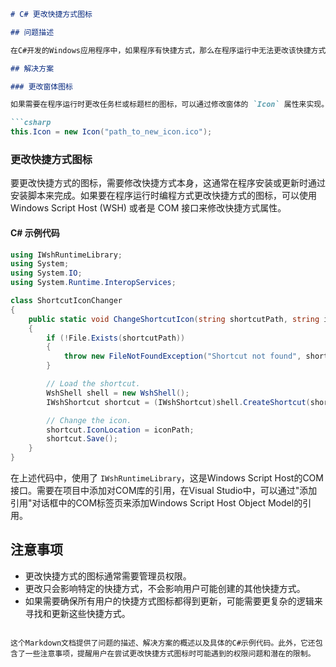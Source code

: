 ```markdown
# C# 更改快捷方式图标

## 问题描述

在C#开发的Windows应用程序中，如果程序有快捷方式，那么在程序运行中无法更改该快捷方式的图标。快捷方式的图标是在创建快捷方式时指定的，并且当通过快捷方式启动程序时，操作系统会使用快捷方式的图标而不是程序本身的图标。

## 解决方案

### 更改窗体图标

如果需要在程序运行时更改任务栏或标题栏的图标，可以通过修改窗体的 `Icon` 属性来实现。例如：

```csharp
this.Icon = new Icon("path_to_new_icon.ico");
```

### 更改快捷方式图标

要更改快捷方式的图标，需要修改快捷方式本身，这通常在程序安装或更新时通过安装脚本来完成。如果要在程序运行时编程方式更改快捷方式的图标，可以使用Windows Script Host (WSH) 或者是 COM 接口来修改快捷方式属性。

#### C# 示例代码

```csharp
using IWshRuntimeLibrary;
using System;
using System.IO;
using System.Runtime.InteropServices;

class ShortcutIconChanger
{
    public static void ChangeShortcutIcon(string shortcutPath, string iconPath)
    {
        if (!File.Exists(shortcutPath))
        {
            throw new FileNotFoundException("Shortcut not found", shortcutPath);
        }

        // Load the shortcut.
        WshShell shell = new WshShell();
        IWshShortcut shortcut = (IWshShortcut)shell.CreateShortcut(shortcutPath);

        // Change the icon.
        shortcut.IconLocation = iconPath;
        shortcut.Save();
    }
}
```

在上述代码中，使用了 `IWshRuntimeLibrary`，这是Windows Script Host的COM接口。需要在项目中添加对COM库的引用，在Visual Studio中，可以通过"添加引用"对话框中的COM标签页来添加Windows Script Host Object Model的引用。

## 注意事项

- 更改快捷方式的图标通常需要管理员权限。
- 更改只会影响特定的快捷方式，不会影响用户可能创建的其他快捷方式。
- 如果需要确保所有用户的快捷方式图标都得到更新，可能需要更复杂的逻辑来寻找和更新这些快捷方式。

```

这个Markdown文档提供了问题的描述、解决方案的概述以及具体的C#示例代码。此外，它还包含了一些注意事项，提醒用户在尝试更改快捷方式图标时可能遇到的权限问题和潜在的限制。
